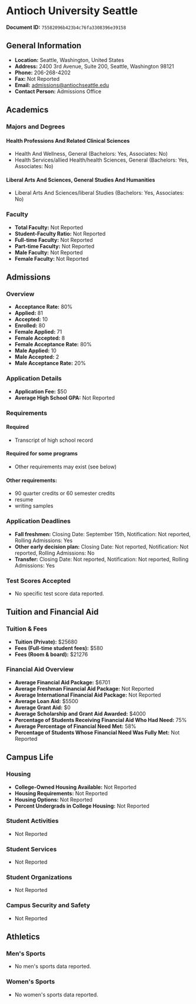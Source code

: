 # Antioch University Seattle

**Document ID:** `75582096b423b4c76fa3308396e39158`

## General Information

- **Location:** Seattle, Washington, United States
- **Address:** 2400 3rd Avenue, Suite 200, Seattle, Washington 98121
- **Phone:** 206-268-4202
- **Fax:** Not Reported
- **Email:** admissions@antiochseattle.edu
- **Contact Person:** Admissions Office

## Academics

### Majors and Degrees

#### Health Professions And Related Clinical Sciences

- Health And Wellness, General (Bachelors: Yes, Associates: No)
- Health Services/allied Health/health Sciences, General (Bachelors: Yes, Associates: No)

#### Liberal Arts And Sciences, General Studies And Humanities

- Liberal Arts And Sciences/liberal Studies (Bachelors: Yes, Associates: No)

### Faculty

- **Total Faculty:** Not Reported
- **Student-Faculty Ratio:** Not Reported
- **Full-time Faculty:** Not Reported
- **Part-time Faculty:** Not Reported
- **Male Faculty:** Not Reported
- **Female Faculty:** Not Reported

## Admissions

### Overview

- **Acceptance Rate:** 80%
- **Applied:** 81
- **Accepted:** 10
- **Enrolled:** 80
- **Female Applied:** 71
- **Female Accepted:** 8
- **Female Acceptance Rate:** 80%
- **Male Applied:** 10
- **Male Accepted:** 2
- **Male Acceptance Rate:** 20%

### Application Details

- **Application Fee:** $50
- **Average High School GPA:** Not Reported

### Requirements

#### Required

- Transcript of high school record

#### Required for some programs

- Other requirements may exist (see below)

#### Other requirements:

- 90 quarter credits or 60 semester credits
- resume
- writing samples

### Application Deadlines

- **Fall freshmen:** Closing Date: September 15th, Notification: Not reported, Rolling Admissions: Yes
- **Other early decision plan:** Closing Date: Not reported, Notification: Not reported, Rolling Admissions: No
- **Transfer:** Closing Date: Not reported, Notification: Not reported, Rolling Admissions: Yes

### Test Scores Accepted

- No specific test score data reported.

## Tuition and Financial Aid

### Tuition & Fees

- **Tuition (Private):** $25680
- **Fees (Full-time student fees):** $580
- **Fees (Room & board):** $21276

### Financial Aid Overview

- **Average Financial Aid Package:** $6701
- **Average Freshman Financial Aid Package:** Not Reported
- **Average International Financial Aid Package:** Not Reported
- **Average Loan Aid:** $5500
- **Average Grant Aid:** $0
- **Average Scholarship and Grant Aid Awarded:** $4000
- **Percentage of Students Receiving Financial Aid Who Had Need:** 75%
- **Average Percentage of Financial Need Met:** 58%
- **Percentage of Students Whose Financial Need Was Fully Met:** Not Reported

## Campus Life

### Housing

- **College-Owned Housing Available:** Not Reported
- **Housing Requirements:** Not Reported
- **Housing Options:** Not Reported
- **Percent Undergrads in College Housing:** Not Reported

### Student Activities

- Not Reported

### Student Services

- Not Reported

### Student Organizations

- Not Reported

### Campus Security and Safety

- Not Reported

## Athletics

### Men's Sports

- No men's sports data reported.

### Women's Sports

- No women's sports data reported.
